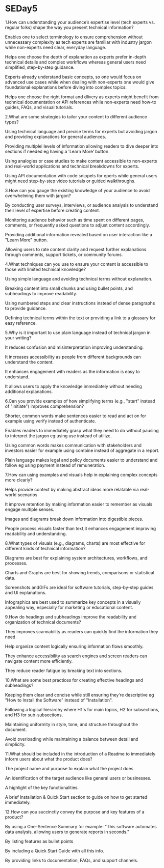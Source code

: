 # SEDay5
1.How can understanding your audience’s expertise level (tech experts vs. regular folks) shape the way you present technical information?

Enables one to select terminology to ensure comprehension without unnecessary complexity as tech experts are familiar with industry jargon while non-experts need clear, everyday language. 

Helps one choose the depth of explanation as experts prefer in-depth technical details and complex workflows whereas general users need simplified, step-by-step guidance.

Experts already understand basic concepts, so one would focus on advanced use cases while when dealing with non-experts one would give foundational explanations before diving into complex topics.

Helps one choose the right format and dlivery as experts might benefit from technical documentation or API references while non-experts need how-to guides, FAQs, and visual tutorials.


2.What are some strategies to tailor your content to different audience types?

Using technical language and precise terms for experts but avoiding jargon and providing explanations for general audiences.

Providing multiplel levels of information allowing readers to dive deeper into sections if needed eg having a 'Learn More' button.

Using analogies or case studies to make content accessible to non-experts and real-world applications and technical breakdowns for experts. 

Using API documentation with code snippets for eperts  while general users might need step-by-step video tutorials or guided walkthroughs.


3.How can you gauge the existing knowledge of your audience to avoid overwhelming them with jargon?

By conducting user surveys, interviews, or audience analysis to understand their level of expertise before creating content.

Monitoring audience behavior such as time spent on different pages, comments, or frequently asked questions to adjust content accordingly.

Providing additional information revealed based on user interaction like a "Learn More" button.

Allowing users to rate content clarity and request further explanations through comments, support tickets, or community forums.


4.What techniques can you use to ensure your content is accessible to those with limited technical knowledge?

Using simple language and avoiding technical terms without explanation.

Breaking content into small chunks and using  bullet points, and subheadings to improve readability.

Using numbered steps and clear instructions instead of dense paragraphs to provide guidance.

Defining technical terms within the text or providing a link to a glossary for easy reference.


5.Why is it important to use plain language instead of technical jargon in your writing?

It reduces confusion and misinterpretation improving understanding.

It increases accessibility as people from different backgrounds can understand the content.

It enhances engagement with readers as the information is easy to understand.

It allows users to apply the knowledge immediately without needing additional explanations.


6.Can you provide examples of how simplifying terms (e.g., "start" instead of "initiate") improves comprehension?

Shorter, common words make sentences easier to read and act on for example using verify instead of authenticate.

Enables readers to  immediately grasp what they need to do without pausing to interpret the jargon eg using use instead of utilize.

Using common words makes communication with stakeholders and investors easier for example using combine instead of aggregate in a report.

Plain language makes legal and policy documents easier to understand and follow eg using payment instead of remuneration.


7.How can using examples and visuals help in explaining complex concepts more clearly?

Helps provide context by making abstract ideas more relatable via real-world scenarios

It improve retention by making information easier to remember as visuals engage multiple senses.

Images and diagrams break down information into digestible pieces.

People process visuals faster than text,it enhances engagement improving readability and understanding.


8.What types of visuals (e.g., diagrams, charts) are most effective for different kinds of technical information?

Diagrams are best for explaining system architectures, workflows, and processes.

Charts and Graphs are best for showing trends, comparisons or statistical data.

Screenshots andGIFs are ideal for software tutorials, step-by-step guides and UI explanations.

Infographics are best used to summarize key concepts in a visually appealing way, especially for marketing or educational content.



9.How do headings and subheadings improve the readability and organization of technical documents?

They improves scannability as readers can quickly find the information they need.

Help organize content logically ensuring information flows smoothly.

They enhance accessibility as search engines and screen readers can navigate content more efficiently.

They reduce reader fatigue by breaking text into sections.


10.What are some best practices for creating effective headings and subheadings?

Keeping them clear and concise while still ensuring they're descriptive eg "How to Install the Software" instead of "Installation".

Following a logical hierarchy where H1's for main topics, H2 for subsections, and H3 for sub-subsections.

Maintaining uniformity in style, tone, and structure throughout the document.

Avoid overloading while maintaining a balance between detail and simplicity.

11.What should be included in the introduction of a Readme to immediately inform users about what the product does?

The project name and purpose to explain what the project does.

An identification of the target audience like general users or businesses.

A highlight of the key functionalities.

A brief Installation & Quick Start section to guide on how to get started immediately.


12.How can you succinctly convey the purpose and key features of a product?

By using a One-Sentence Summary for example: "This software automates data analysis, allowing users to generate reports in seconds."

By listing features as bullet points

By including a Quick Start Guide with all this info.

By providing links to documentation, FAQs, and support channels.
